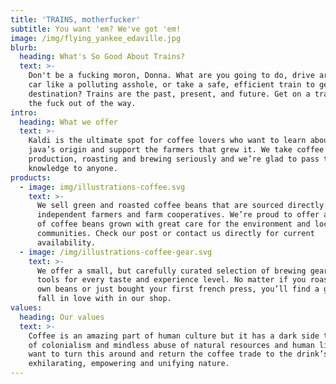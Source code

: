 ```yaml
---
title: 'TRAINS, motherfucker'
subtitle: You want 'em? We've got 'em!
image: /img/flying_yankee_edaville.jpg
blurb:
  heading: What's So Good About Trains?
  text: >-
    Don't be a fucking moron, Donna. What are you going to do, drive around in a
    car like a polluting asshole, or take a safe, efficient train to get to your
    destination? Trains are the past, present, and future. Get on a train or get
    the fuck out of the way.
intro:
  heading: What we offer
  text: >-
    Kaldi is the ultimate spot for coffee lovers who want to learn about their
    java’s origin and support the farmers that grew it. We take coffee
    production, roasting and brewing seriously and we’re glad to pass that
    knowledge to anyone.
products:
  - image: img/illustrations-coffee.svg
    text: >-
      We sell green and roasted coffee beans that are sourced directly from
      independent farmers and farm cooperatives. We’re proud to offer a variety
      of coffee beans grown with great care for the environment and local
      communities. Check our post or contact us directly for current
      availability.
  - image: /img/illustrations-coffee-gear.svg
    text: >-
      We offer a small, but carefully curated selection of brewing gear and
      tools for every taste and experience level. No matter if you roast your
      own beans or just bought your first french press, you’ll find a gadget to
      fall in love with in our shop.
values:
  heading: Our values
  text: >-
    Coffee is an amazing part of human culture but it has a dark side too – one
    of colonialism and mindless abuse of natural resources and human lives. We
    want to turn this around and return the coffee trade to the drink’s
    exhilarating, empowering and unifying nature.
---
```


